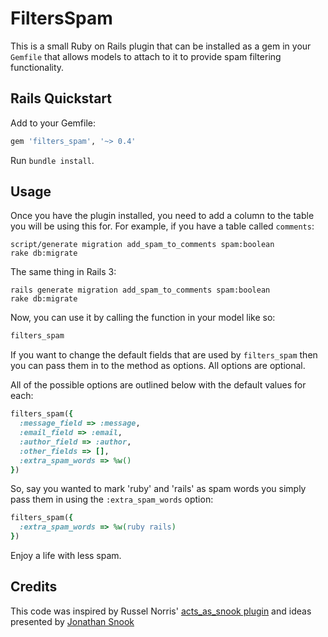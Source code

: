 # FiltersSpam

This is a small Ruby on Rails plugin that can be installed as a gem in your `Gemfile`
that allows models to attach to it to provide spam filtering functionality.

## Rails Quickstart

Add to your Gemfile:

```ruby
gem 'filters_spam', '~> 0.4'
```

Run `bundle install`.

## Usage

Once you have the plugin installed, you need to add a column to the table you will be
using this for. For example, if you have a table called ``comments``:

    script/generate migration add_spam_to_comments spam:boolean
    rake db:migrate

The same thing in Rails 3:

    rails generate migration add_spam_to_comments spam:boolean
    rake db:migrate

Now, you can use it by calling the function in your model like so:

```ruby
filters_spam
```

If you want to change the default fields that are used by ``filters_spam``
then you can pass them in to the method as options. All options are optional.

All of the possible options are outlined below with the default values for each:

```ruby
filters_spam({
  :message_field => :message,
  :email_field => :email,
  :author_field => :author,
  :other_fields => [],
  :extra_spam_words => %w()
})
```

So, say you wanted to mark 'ruby' and 'rails' as spam words you simply pass them
in using the ``:extra_spam_words`` option:

```ruby
filters_spam({
  :extra_spam_words => %w(ruby rails)
})
```

Enjoy a life with less spam.

## Credits

This code was inspired by Russel Norris' [acts_as_snook plugin](http://github.com/rsl/acts_as_snook)
and ideas presented by [Jonathan Snook](http://snook.ca/archives/other/effective_blog_comment_spam_blocker)
